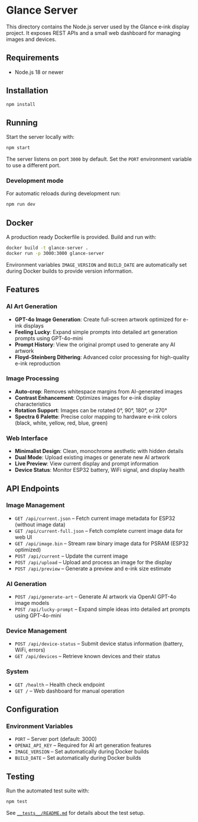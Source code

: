 # Glance Server

This directory contains the Node.js server used by the Glance e‑ink display project. It exposes REST APIs and a small web dashboard for managing images and devices.

## Requirements

- Node.js 18 or newer

## Installation

```bash
npm install
```

## Running

Start the server locally with:

```bash
npm start
```

The server listens on port `3000` by default. Set the `PORT` environment variable to use a different port.

### Development mode

For automatic reloads during development run:

```bash
npm run dev
```

## Docker

A production ready Dockerfile is provided. Build and run with:

```bash
docker build -t glance-server .
docker run -p 3000:3000 glance-server
```

Environment variables `IMAGE_VERSION` and `BUILD_DATE` are automatically set during Docker builds to provide version information.

## Features

### AI Art Generation
- **GPT-4o Image Generation**: Create full-screen artwork optimized for e-ink displays
- **Feeling Lucky**: Expand simple prompts into detailed art generation prompts using GPT-4o-mini
- **Prompt History**: View the original prompt used to generate any AI artwork
- **Floyd-Steinberg Dithering**: Advanced color processing for high-quality e-ink reproduction

### Image Processing
- **Auto-crop**: Removes whitespace margins from AI-generated images
- **Contrast Enhancement**: Optimizes images for e-ink display characteristics
- **Rotation Support**: Images can be rotated 0°, 90°, 180°, or 270°
- **Spectra 6 Palette**: Precise color mapping to hardware e-ink colors (black, white, yellow, red, blue, green)

### Web Interface
- **Minimalist Design**: Clean, monochrome aesthetic with hidden details
- **Dual Mode**: Upload existing images or generate new AI artwork
- **Live Preview**: View current display and prompt information
- **Device Status**: Monitor ESP32 battery, WiFi signal, and display health

## API Endpoints

### Image Management
- `GET /api/current.json` – Fetch current image metadata for ESP32 (without image data)
- `GET /api/current-full.json` – Fetch complete current image data for web UI
- `GET /api/image.bin` – Stream raw binary image data for PSRAM (ESP32 optimized)
- `POST /api/current` – Update the current image
- `POST /api/upload` – Upload and process an image for the display
- `POST /api/preview` – Generate a preview and e-ink size estimate

### AI Generation
- `POST /api/generate-art` – Generate AI artwork via OpenAI GPT-4o image models
- `POST /api/lucky-prompt` – Expand simple ideas into detailed art prompts using GPT-4o-mini

### Device Management
- `POST /api/device-status` – Submit device status information (battery, WiFi, errors)
- `GET /api/devices` – Retrieve known devices and their status

### System
- `GET /health` – Health check endpoint
- `GET /` – Web dashboard for manual operation

## Configuration

### Environment Variables
- `PORT` – Server port (default: 3000)
- `OPENAI_API_KEY` – Required for AI art generation features
- `IMAGE_VERSION` – Set automatically during Docker builds
- `BUILD_DATE` – Set automatically during Docker builds

## Testing

Run the automated test suite with:

```bash
npm test
```

See [`__tests__/README.md`](./__tests__/README.md) for details about the test setup.
